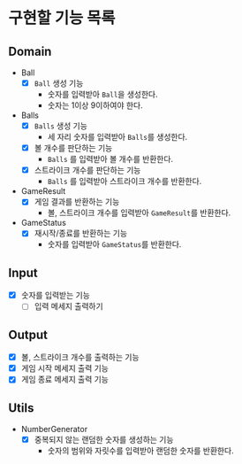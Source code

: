 # 구현할 기능 목록

## Domain

- Ball
  - [x] `Ball` 생성 기능
    - 숫자를 입력받아 `Ball`을 생성한다.
    - 숫자는 1이상 9이하여야 한다.
- Balls
  - [x] `Balls` 생성 기능
    - 세 자리 숫자를 입력받아 `Balls`를 생성한다.
  - [x] 볼 개수를 판단하는 기능
    - `Balls` 를 입력받아 볼 개수를 반환한다.
  - [x] 스트라이크 개수를 판단하는 기능
    - `Balls` 를 입력받아 스트라이크 개수를 반환한다.
- GameResult
  - [x] 게임 결과를 반환하는 기능
    - 볼, 스트라이크 개수를 입력받아 `GameResult`를 반환한다.
- GameStatus
  - [x] 재시작/종료를 반환하는 기능
    - 숫자를 입력받아 `GameStatus`를 반환한다.

## Input

- [x] 숫자를 입력받는 기능
  - [ ] 입력 메세지 출력하기

## Output

- [x] 볼, 스트라이크 개수를 출력하는 기능
- [x] 게임 시작 메세지 출력 기능
- [x] 게임 종료 메세지 출력 기능

## Utils

- NumberGenerator
  - [x] 중복되지 않는 랜덤한 숫자를 생성하는 기능
    - 숫자의 범위와 자릿수를 입력받아 랜덤한 숫자를 반환한다.
